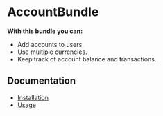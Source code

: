 # AccountBundle
**With this bundle you can:**
- Add accounts to users.
- Use multiple currencies.
- Keep track of account balance and transactions.

## Documentation
- [Installation](Resources/docs/INSTALL.md)
- [Usage](Resources/docs/USAGE.md)
